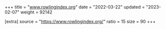 +++
title = "www.rowlingindex.org"
date = "2022-03-22"
updated = "2023-02-07"
weight = 92142

[extra]
source = "https://www.rowlingindex.org/"
ratio = 15
size = 90
+++
